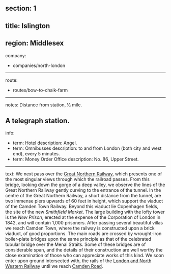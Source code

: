 section: 1
----
title: Islington
----
region: Middlesex
----
company:
- companies/north-london
----
route:
- routes/bow-to-chalk-farm
----
notes: Distance from station, ½ mile.

A telegraph station.
----
info:
- term: Hotel
  description: Angel.
- term: Omnibusses
  description: to and from London (both city and west end), every 5 minutes.
- term: Money Order Office
  description: No. 86, Upper Street.
----
text: We next pass over the [Great Northern Railway](/companies/great-northern), which presents one of the most singular views through which the railroad passes. From this bridge, looking down the gorge of a deep valley, we observe the lines of the Great Northern Railway gently curving to the entrance of the tunnel. In the centre of the Great Northern Railway, a short distance from the tunnel, are two immense piers upwards of 60 feet in height, which support the viaduct of the Camden Town Railway. Beyond this viaduct lie Copenhagen fields, the site of the new *Smithfield Market*. The large building with the lofty tower is the *New Prison*, erected at the expense of the Corporation of London in 1842, and will contain 1,000 prisoners. After passing several beautiful villas we reach Camden Town, where the railway is constructed upon a brick viaduct, of good proportions. The main roads are crossed by wrought-iron boiler-plate bridges upon the same principle as that of the celebrated tubular bridge over the Menai Straits. Some of these bridges are of considerable span, and the details of their construction are well worthy the close examination of those who can appreciate works of this kind. We soon enter upon ground intersected with, the rails of the [London and North Western Railway](/companies/london-and-north-western) until we reach [Camden Road](/stations/camden-road).
